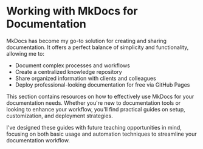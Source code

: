 # Working with MkDocs for Documentation

MkDocs has become my go-to solution for creating and sharing documentation. It offers a perfect balance of simplicity and functionality, allowing me to:

- Document complex processes and workflows
- Create a centralized knowledge repository
- Share organized information with clients and colleagues
- Deploy professional-looking documentation for free via GitHub Pages

This section contains resources on how to effectively use MkDocs for your documentation needs. Whether you're new to documentation tools or looking to enhance your workflow, you'll find practical guides on setup, customization, and deployment strategies.

I've designed these guides with future teaching opportunities in mind, focusing on both basic usage and automation techniques to streamline your documentation workflow. 